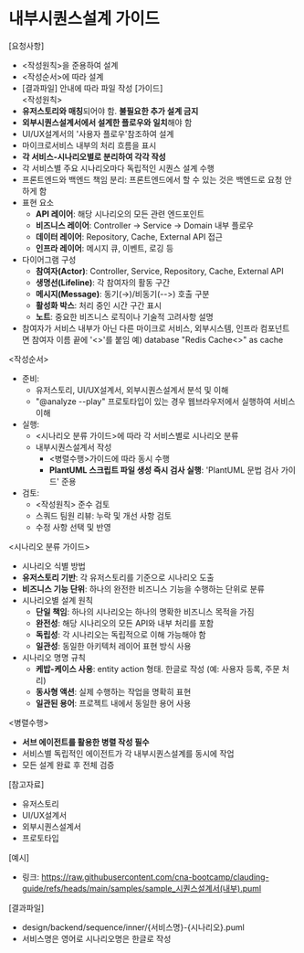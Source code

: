 # 내부시퀀스설계 가이드 

[요청사항]
- <작성원칙>을 준용하여 설계
- <작성순서>에 따라 설계
- [결과파일] 안내에 따라 파일 작성 
[가이드]  
<작성원칙>
- **유저스토리와 매칭**되어야 함. **불필요한 추가 설계 금지**
- **외부시퀀스설계서에서 설계한 플로우와 일치**해야 함 
- UI/UX설계서의 '사용자 플로우'참조하여 설계
- 마이크로서비스 내부의 처리 흐름을 표시 
- **각 서비스-시나리오별로 분리하여 각각 작성**
- 각 서비스별 주요 시나리오마다 독립적인 시퀀스 설계 수행
- 프론트엔드와 백엔드 책임 분리: 프론트엔드에서 할 수 있는 것은 백엔드로 요청 안하게 함  
- 표현 요소
  - **API 레이어**: 해당 시나리오의 모든 관련 엔드포인트
  - **비즈니스 레이어**: Controller → Service → Domain 내부 플로우
  - **데이터 레이어**: Repository, Cache, External API 접근
  - **인프라 레이어**: 메시지 큐, 이벤트, 로깅 등
- 다이어그램 구성
  - **참여자(Actor)**: Controller, Service, Repository, Cache, External API
  - **생명선(Lifeline)**: 각 참여자의 활동 구간
  - **메시지(Message)**: 동기(→)/비동기(-->) 호출 구분
  - **활성화 박스**: 처리 중인 시간 구간 표시
  - **노트**: 중요한 비즈니스 로직이나 기술적 고려사항 설명
- 참여자가 서비스 내부가 아닌 다른 마이크로 서비스, 외부시스템, 인프라 컴포넌트면 참여자 이름 끝에 '<<E>>'를 붙임 
  예) database "Redis Cache<<E>>" as cache

<작성순서>
- 준비: 
  - 유저스토리, UI/UX설계서, 외부시퀀스설계서 분석 및 이해 
  - "@analyze --play" 프로토타입이 있는 경우 웹브라우저에서 실행하여 서비스 이해
- 실행: 
  - <시나리오 분류 가이드>에 따라 각 서비스별로 시나리오 분류 
  - 내부시퀀스설계서 작성 
    - <병렬수행>가이드에 따라 동시 수행 
    - **PlantUML 스크립트 파일 생성 즉시 검사 실행**: 'PlantUML 문법 검사  가이드' 준용 
- 검토:
  - <작성원칙> 준수 검토
  - 스쿼드 팀원 리뷰: 누락 및 개선 사항 검토
  - 수정 사항 선택 및 반영
  
<시나리오 분류 가이드>
-  시나리오 식별 방법
  - **유저스토리 기반**: 각 유저스토리를 기준으로 시나리오 도출
  - **비즈니스 기능 단위**: 하나의 완전한 비즈니스 기능을 수행하는 단위로 분류
- 시나리오별 설계 원칙
  - **단일 책임**: 하나의 시나리오는 하나의 명확한 비즈니스 목적을 가짐
  - **완전성**: 해당 시나리오의 모든 API와 내부 처리를 포함
  - **독립성**: 각 시나리오는 독립적으로 이해 가능해야 함
  - **일관성**: 동일한 아키텍처 레이어 표현 방식 사용
- 시나리오 명명 규칙
  - **케밥-케이스 사용**: entity action 형태. 한글로 작성 (예: 사용자 등록, 주문 처리)
  - **동사형 액션**: 실제 수행하는 작업을 명확히 표현
  - **일관된 용어**: 프로젝트 내에서 동일한 용어 사용

<병렬수행>
- **서브 에이전트를 활용한 병렬 작성 필수**
- 서비스별 독립적인 에이전트가 각 내부시퀀스설계를 동시에 작업
- 모든 설계 완료 후 전체 검증

[참고자료]
- 유저스토리
- UI/UX설계서
- 외부시퀀스설계서
- 프로토타입

[예시]
- 링크: https://raw.githubusercontent.com/cna-bootcamp/clauding-guide/refs/heads/main/samples/sample_시퀀스설계서(내부).puml

[결과파일]
- design/backend/sequence/inner/{서비스명}-{시나리오}.puml
- 서비스명은 영어로 시나리오명은 한글로 작성  

